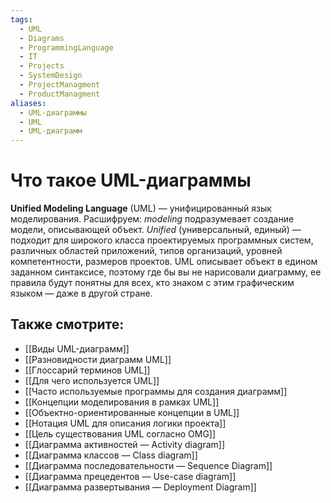 ```yaml
---
tags:
  - UML
  - Diagrams
  - ProgrammingLanguage
  - IT
  - Projects
  - SystemDesign
  - ProjectManagment
  - ProductManagment
aliases:
  - UML-диаграммы
  - UML
  - UML-диаграмм
---
```

# Что такое UML-диаграммы

**Unified Modeling Language** (UML) — унифицированный язык моделирования. Расшифруем: _modeling_ подразумевает создание модели, описывающей объект. _Unified_ (универсальный, единый) — подходит для широкого класса проектируемых программных систем, различных областей приложений, типов организаций, уровней компетентности, размеров проектов. UML описывает объект в едином заданном синтаксисе, поэтому где бы вы не нарисовали диаграмму, ее правила будут понятны для всех, кто знаком с этим графическим языком — даже в другой стране.

## Также смотрите:
- [[Виды UML-диаграмм]]
- [[Разновидности диаграмм UML]]
- [[Глоссарий терминов UML]]
- [[Для чего используется UML]]
- [[Часто используемые программы для создания диаграмм]]
- [[Концепции моделирования в рамках UML]]
- [[Объектно-ориентированные концепции в UML]]
- [[Нотация UML для описания логики проекта]]
- [[Цель существования UML согласно OMG]]
- [[Диаграмма активностей — Activity diagram]]
- [[Диаграмма классов — Class diagram]]
- [[Диаграмма последовательности — Sequence Diagram]]
- [[Диаграмма прецедентов — Use-case diagram]]
- [[Диаграмма развертывания — Deployment Diagram]]